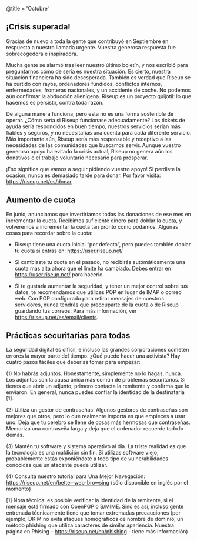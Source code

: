 @title = 'Octubre'

¡Crisis superada!
----------------------------------------------------------

Gracias de nuevo a toda la gente que contribuyó en Septiembre en respuesta a nuestro llamada urgente. Vuestra generosa respuesta fue sobrecogedora e inspiradora. 

Mucha gente se alarmó tras leer nuestro último boletín, y nos escribió para preguntarnos cómo de seria es nuestra situación. Es cierto, nuestra situación financiera ha sido desesperada. También es verdad que Riseup se ha curtido con rayos, ordenadores fundidos, conflictos internos, enfermedades, fronteras nacionales, y un accidente de coche. No podemos aún confirmar la abducción alienígena. Riseup es un proyecto quijotil: lo que hacemos es persistir, contra toda razón. 

De alguna manera funciona, pero esta no es una forma sostenible de operar. ¿Cómo sería si Riseup funcionase adecuadamente? Los tickets de ayuda sería respondidos en buen tiempo, nuestros servicios serían más fiables y seguros, y no necesitarías una cuenta para cada diferente servicio. Más importante aún, Riseup sería más responsable y receptivo a las necesidades de las comunidades que buscamos servir. Aunque vuestro generoso apoyo ha evitado la crisis actual, Riseup no genera aún los donativos o el trabajo voluntario necesario para prosperar. 

¡Eso significa que vamos a seguir pidiendo vuestro apoyo! Si perdiste la ocasión, nunca es demasiado tarde para donar. Por favor visita: https://riseup.net/es/donar 


Aumento de cuota
----------------------------------------------------------

En junio, anunciamos que invertiríamos todas las donaciones de ese mes en incrementar la cuota. Recibimos suficiente dinero para doblar la cuota, y volveremos a incrementar la cuota tan pronto como podamos. Algunas cosas para recordar sobre la cuota: 

* Riseup tiene una cuota inicial “por defecto”, pero puedes también doblar tu cuota si entras en: 
https://user.riseup.net/

* Si cambiaste tu cuota en el pasado, no recibirás automáticamente una cuota más alta ahora que el límite ha cambiado. Debes entrar en https://user.riseup.net/ para hacerlo. 

* Si te gustaría aumentar la seguridad, y tener un mejor control sobre tus datos, te recomendamos que utilices POP en lugar de IMAP o correo web. Con POP configurado para retirar mensajes de nuestros servidores, nunca tendrás que preocuparte de la cuota o de Riseup guardando tus correos. Para más información, ver https://riseup.net/es/email/clients. 


Prácticas securitarias para todas
----------------------------------------------------------

La seguridad digital es difícil, e incluso las grandes corporaciones cometen errores la mayor parte del tiempo. ¿Qué puede hacer una activista? Hay cuatro pasos fáciles que deberías tomar para empezar: 

(1) No habrás adjuntos. Honestamente, simplemente no lo hagas, nunca. Los adjuntos son la causa única más común de problemas securitarios. Si tienes que abrir un adjunto, primero contacta la remitente y confirma que lo enviaron. En general, nunca puedes confiar la identidad de la destinataria [1]. 

(2) Utiliza un gestor de contraseñas. Algunos gestores de contraseñas son mejores que otros, pero lo que realmente importa es que empieces a usar uno. Deja que tu cerebro se llene de cosas más hermosas que contraseñas. Memoriza una contraseña larga y deja que el ordenador recuerde todo lo demás. 

(3) Mantén tu software y sistema operativo al día. La triste realidad es que la tecnología es una maldición sin fin. Si utilizas software viejo, probablemente estás exponiéndote a todo tipo de vulnerabilidades conocidas que un atacante puede utilizar. 

(4) Consulta nuestro tutorial para Una Mejor Navegación: https://riseup.net/en/better-web-browsing (sólo disponible en inglés por el momento) 

[1] Nota técnica: es posible verificar la identidad de la remitente, si el mensaje está firmado con OpenPGP o S/MIME. Sino es así, incluso gente entrenada técnicamente tiene que tomar extremadas precauciones (por ejemplo, DKIM no evita ataques homográficos de nombre de dominio, un método phishing que utiliza caracteres de similar apariencia. Nuestra página en Phising – https://riseup.net/en/phishing - tiene más información)
